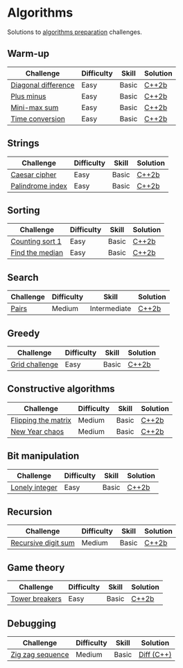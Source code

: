 # Algorithms

Solutions to [algorithms preparation](https://www.hackerrank.com/domains/algorithms) challenges.

## Warm-up

| Challenge | Difficulty | Skill | Solution |
|-----------|------------|-------|----------|
| [Diagonal difference](https://www.hackerrank.com/challenges/diagonal-difference) | Easy | Basic | [C++2b](./warm-up/diagonal-difference.cpp) |
| [Plus minus](https://www.hackerrank.com/challenges/plus-minus) | Easy | Basic | [C++2b](./warm-up/plus-minus.cpp) |
| [Mini-max sum](https://www.hackerrank.com/challenges/mini-max-sum) | Easy | Basic | [C++2b](./warm-up/mini-max-sum.cpp) |
| [Time conversion](https://www.hackerrank.com/challenges/time-conversion) | Easy | Basic | [C++2b](./warm-up/time-conversion.cpp) |

## Strings

| Challenge | Difficulty | Skill | Solution |
|-----------|------------|-------|----------|
| [Caesar cipher](https://www.hackerrank.com/challenges/caesar-cipher-1) | Easy | Basic | [C++2b](./strings/caesar-cipher.cpp) |
| [Palindrome index](https://www.hackerrank.com/challenges/palindrome-index) | Easy | Basic | [C++2b](./strings/palindrome-index.cpp) |

## Sorting

| Challenge | Difficulty | Skill | Solution |
|-----------|------------|-------|----------|
| [Counting sort 1](https://www.hackerrank.com/challenges/countingsort1) | Easy | Basic | [C++2b](./sorting/counting-sort-1.cpp) |
| [Find the median](https://www.hackerrank.com/challenges/find-the-median) | Easy | Basic | [C++2b](./sorting/find-median.cpp) |

## Search

| Challenge | Difficulty | Skill | Solution |
|-----------|------------|-------|----------|
| [Pairs](https://www.hackerrank.com/challenges/pairs) | Medium | Intermediate | [C++2b](./search/pairs.cpp) |

## Greedy

| Challenge | Difficulty | Skill | Solution |
|-----------|------------|-------|----------|
| [Grid challenge](https://www.hackerrank.com/challenges/grid-challenge) | Easy | Basic | [C++2b](./greedy/grid-challenge.cpp) |

## Constructive algorithms

| Challenge | Difficulty | Skill | Solution |
|-----------|------------|-------|----------|
| [Flipping the matrix](https://www.hackerrank.com/challenges/flipping-the-matrix) | Medium | Basic | [C++2b](./constructive/flipping-matrix.cpp) |
| [New Year chaos](https://www.hackerrank.com/challenges/new-year-chaos) | Medium | Basic | [C++2b](./constructive/new-year-chaos.cpp) |

## Bit manipulation

| Challenge | Difficulty | Skill | Solution |
|-----------|------------|-------|----------|
| [Lonely integer](https://www.hackerrank.com/challenges/lonely-integer) | Easy | Basic | [C++2b](./bit-manipulation/lonely-integer.cpp) |

## Recursion

| Challenge | Difficulty | Skill | Solution |
|-----------|------------|-------|----------|
| [Recursive digit sum](https://www.hackerrank.com/challenges/recursive-digit-sum) | Medium | Basic | [C++2b](./recursion/recursive-digit-sum.cpp) |

## Game theory

| Challenge | Difficulty | Skill | Solution |
|-----------|------------|-------|----------|
| [Tower breakers](https://www.hackerrank.com/challenges/tower-breakers-1) | Easy | Basic | [C++2b](./game-theory/tower-breakers.cpp) |

## Debugging

| Challenge | Difficulty | Skill | Solution |
|-----------|------------|-------|----------|
| [Zig zag sequence](https://www.hackerrank.com/challenges/zig-zag-sequence) | Medium | Basic | [Diff (C++)](./debugging/zig-zag-sequence.diff) |

